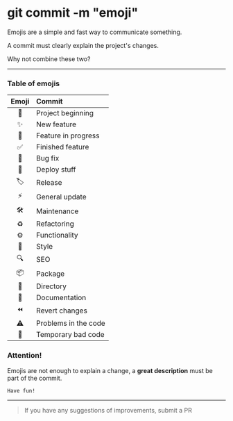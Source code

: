 # git commit -m "emoji"

Emojis are a simple and fast way to communicate something.

A commit must clearly explain the project's changes.

Why not combine these two?

---

### Table of emojis

|Emoji|Commit|
|:-:|:-|
|🎉| Project beginning |
|✨| New feature |
|🚧| Feature in progress |
|✅| Finished feature |
|🐛| Bug fix |
|🚀| Deploy stuff |
|🏷️| Release |
|⚡️| General update |
|🛠️| Maintenance |
|♻️| Refactoring |
|⚙️| Functionality |
|🎨| Style |
|🔍️| SEO |
|📦| Package |
|📂| Directory |
|📑| Documentation |
|⏪️| Revert changes |
|⚠️| Problems in the code |
|💩| Temporary bad code |

### Attention!

Emojis are not enough to explain a change, a **great description** must be part of the commit. 

`Have fun!`

---

> If you have any suggestions  of improvements, submit a PR